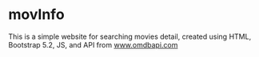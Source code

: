# movInfo
This is a simple website for searching movies detail, created using HTML, Bootstrap 5.2, JS, and API from www.omdbapi.com
